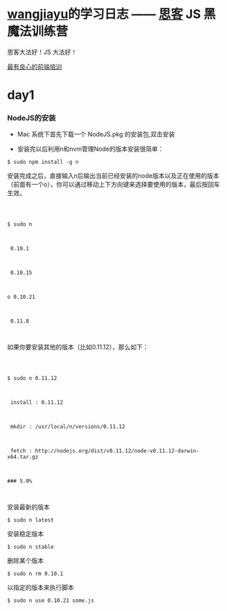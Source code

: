 # [wangjiayu](https://github.com/wangjiayu4657/jsmagic-learning-log/edit/master/README.md)的学习日志 —— [思客](http://sike.io) JS 黑魔法训练营
思客大法好！JS 大法好！

[最有良心的前端培训](sike.io)

# day1
### NodeJS的安装







- Mac 系统下首先下载一个 NodeJS.pkg 的安装包,双击安装



- 安装完以后利用n和nvm管理Node的版本安装很简单：







```$ sudo npm install -g n```



安装完成之后，直接输入n后输出当前已经安装的node版本以及正在使用的版本（前面有一个o），你可以通过移动上下方向键来选择要使用的版本，最后按回车生效。







```



$ sudo n



 0.10.1



 0.10.15



o 0.10.21



 0.11.8



```







如果你要安装其他的版本（比如0.11.12），那么如下：







```



$ sudo n 0.11.12



 install : 0.11.12



 mkdir : /usr/local/n/versions/0.11.12



 fetch : http://nodejs.org/dist/v0.11.12/node-v0.11.12-darwin-x64.tar.gz



### 5.9%



```



安装最新的版本







``` $ sudo n latest ```







安装稳定版本







``` $ sudo n stable ```







删除某个版本







``` $ sudo n rm 0.10.1 ```







以指定的版本来执行脚本







``` $ sudo n use 0.10.21 some.js ```








